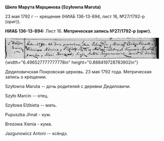 **Шило Марута Марцинова (Szyłowna Maruta)**

23 мая 1792 г -- крещение (НИАБ 136-13-894, лист 16, №27/1792-р (ориг)).

**НИАБ 136-13-894:** Лист 16. **Метрическая запись №27/1792-р (ориг).**

![](./media/e36c178a56599423f172e8f56fa3e4c0985617a8.png){width="6.496527777777778in"
height="0.888419728783902in"}

Дедиловичская Покровская церковь. 23 мая 1792 года. Метрическая запись о
крещении.

Szyłowna Maruta -- дочь родителей с деревни Дедиловичи.

Szyło Marcin -- отец.

Szyłowa Elżbieta -- мать.

Pupuszka Jhnat - кум.

Brezowa Xienia - кума.

Jazgunowicz Antoni -- ксёндз.
